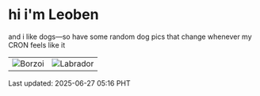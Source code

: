 # hi i'm Leoben

and i like dogs—so have some random dog pics that change whenever my CRON feels like it

|  |  |
|--------|----------|
| ![Borzoi](https://random-dog-vercel.vercel.app/api/random-borzoi?v=1750972572) | ![Labrador](https://random-dog-vercel.vercel.app/api/random-labrador?v=1750972572) |

Last updated: 2025-06-27 05:16 PHT
